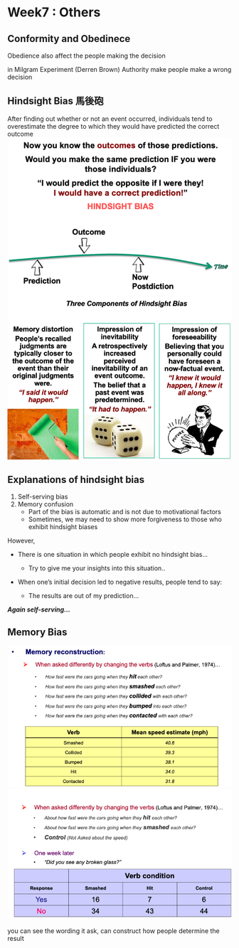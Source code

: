 # Week7 : Others 


## Conformity and Obedinece 

Obedience also affect the people making the decision 

in Milgram Experiment (Derren Brown)
Authority make people make a wrong decision 
## Hindsight Bias 馬後砲

After finding out whether or not an event occurred, individuals tend to overestimate the degree to which they would have predicted the correct outcome
![alt text](image.png)
![alt text](image-1.png)

## Explanations of hindsight bias

1. Self-serving bias
2. Memory confusion
    - Part of the bias is automatic and is not due to motivational factors
    - Sometimes, we may need to show more forgiveness to those who exhibit hindsight biases


However,
-  There is one situation in which people exhibit no hindsight bias…
    - Try to give me your insights into this situation..

- When one’s initial decision led to negative results, people tend to say: 
    - The results are out of my prediction…

***Again self-serving…***


## Memory Bias

![alt text](image-2.png)
![alt text](image-3.png)

you can see the wording it ask, can construct how people determine the result 
